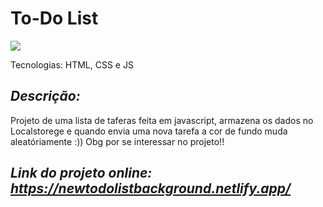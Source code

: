 <h1> To-Do List </h1>

<img src="https://user-images.githubusercontent.com/88200985/186189205-f4099cc2-9a3e-4db7-a688-3fb2c806f373.PNG">

<p> Tecnologias: HTML, CSS e JS </p>

*<h2>Descrição:</h2>*

<p>
Projeto de uma lista de taferas feita em javascript, armazena os dados no Localstorege e quando envia uma nova
tarefa a cor de fundo muda aleatóriamente :)) Obg por se interessar no projeto!!
</p>

*<h2>Link do projeto online: https://newtodolistbackground.netlify.app/</h2>*
